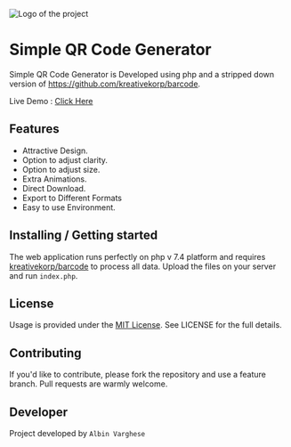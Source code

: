 ![Logo of the project](https://imgbbb.com/images/2020/09/05/PicsArt_09-05-04.56.31.jpg)

# Simple QR Code Generator

Simple QR Code Generator is Developed using php and a stripped down version of https://github.com/kreativekorp/barcode.

Live Demo : <a href="">Click Here </a>

## Features

* Attractive Design.
* Option to adjust clarity.
* Option to adjust size.
* Extra Animations.
* Direct Download.
* Export to Different Formats 
* Easy to use Environment.

## Installing / Getting started

The web application runs perfectly on php v 7.4 platform and requires <a href="https://github.com/kreativekorp/barcode">kreativekorp/barcode</a> to process all data. Upload the files on your server and run `index.php`.

## License

Usage is provided under the <a href="https://gitlab.com/albin_varghese/simple-qr-code-generator/-/raw/master/LICENSE">MIT License</a>. See LICENSE for the full details.

## Contributing

If you'd like to contribute, please fork the repository and use a feature
branch. Pull requests are warmly welcome.

## Developer

Project developed by  `Albin Varghese`
